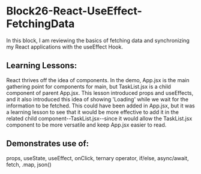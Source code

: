 # Block26-React-UseEffect-FetchingData

In this block, I am reviewing the basics of fetching data and synchronizing my React applications with the useEffect Hook.

## Learning Lessons:

React thrives off the idea of components. In the demo, App.jsx is the main gathering point for components for main, but TaskList.jsx is a child component of parent App.jsx. This lesson introduced props and useEffects, and it also introduced this idea of showing 'Loading' while we wait for the information to be fetched. This could have been added in App.jsx, but it was a learning lesson to see that it would be more effective to add it in the related child component--TaskList.jsx--since it would allow the TaskList.jsx component to be more versatile and keep App.jsx easier to read.

## Demonstrates use of:

props, useState, useEffect, onClick, ternary operator, if/else, async/await, fetch, .map, json()
